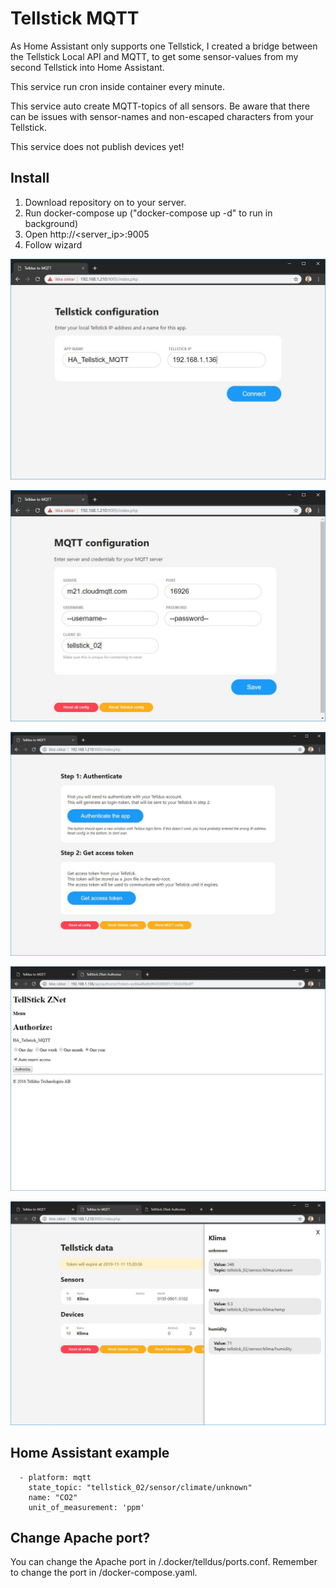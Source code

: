 # Tellstick MQTT

As Home Assistant only supports one Tellstick, I created a bridge between the Tellstick Local API and MQTT, to get some sensor-values from my second Tellstick into Home Assistant.

This service run cron inside container every minute.

This service auto create MQTT-topics of all sensors. Be aware that there can be issues with sensor-names and non-escaped characters from your Tellstick.

This service does not publish devices yet!


## Install

 1. Download repository on to your server.
 2. Run docker-compose up ("docker-compose up -d" to run in background)
 3. Open http://<server_ip>:9005
 4. Follow wizard

![enter image description here](https://raw.githubusercontent.com/dico/tellstick_mqtt/master/screenshots/01_tellstick_conf.jpg)

![enter image description here](https://github.com/dico/tellstick_mqtt/blob/master/screenshots/02_mqtt_conf.jpg?raw=true)

![enter image description here](https://github.com/dico/tellstick_mqtt/blob/master/screenshots/03_tellstick_auth.jpg?raw=true)

![enter image description here](https://github.com/dico/tellstick_mqtt/blob/master/screenshots/04_tellstick_auth_token.jpg?raw=true)

![enter image description here](https://github.com/dico/tellstick_mqtt/blob/master/screenshots/05_tellstick_data_sidebar.jpg?raw=true)

## Home Assistant example

      - platform: mqtt
        state_topic: "tellstick_02/sensor/climate/unknown"
        name: "CO2"
        unit_of_measurement: 'ppm'

## Change Apache port?

You can change the Apache port in /.docker/telldus/ports.conf.
Remember to change the port in /docker-compose.yaml.
